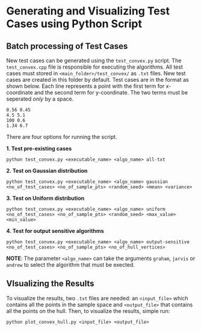 # Generating and Visualizing Test Cases using Python Script

## Batch processing of Test Cases

New test cases can be generated using the ```test_convex.py``` script. The ```test_convex.cpp``` file is responsible for executing the algorithms. All test cases must stored in ```<main_folder>/test_convex/``` as ```.txt``` files. New test cases are created in this folder by default. Test cases are in the format as shown below. Each line represents a point with the first term for x-coordinate and the second term for y-coordinate. The two terms must be seperated *only* by a space.
```
0.56 0.45
4.5 5.1
100 0.6
1.34 6.7
```

There are four options for running the script.

**1. Test pre-existing cases**
```
python test_convex.py <executable_name> <algo_name> all-txt
```

**2. Test on Gaussian distribution**

```
python test_convex.py <executable_name> <algo_name> gaussian <no_of_test_cases> <no_of_sample_pts> <random_seed> <mean> <variance>
```

**3. Test on Uniform distribution**
```
python test_convex.py <executable_name> <algo_name> uniform <no_of_test_cases> <no_of_sample_pts> <random_seed> <max_value> <min_value>
```

**4. Test for output sensitive algorithms**
```
python test_convex.py <executable_name> <algo_name> output-sensitive <no_of_test_cases> <no_of_sample_pts> <no_of_hull_vertices>
```

**NOTE**: The parameter ```<algo_name>``` can take the arguments ```graham```, ```jarvis``` or ```andrew``` to select the algorithm that must be exected.

## VIsualizing the Results

To visualize the results, two ```.txt``` files are needed: an ```<input_file>``` which contains all the points in the sample space and ```<output_file>``` that contains all the points on the hull. Then, to visualize the results, simple run:
```
python plot_convex_hull.py <input_file> <output_file>
```
